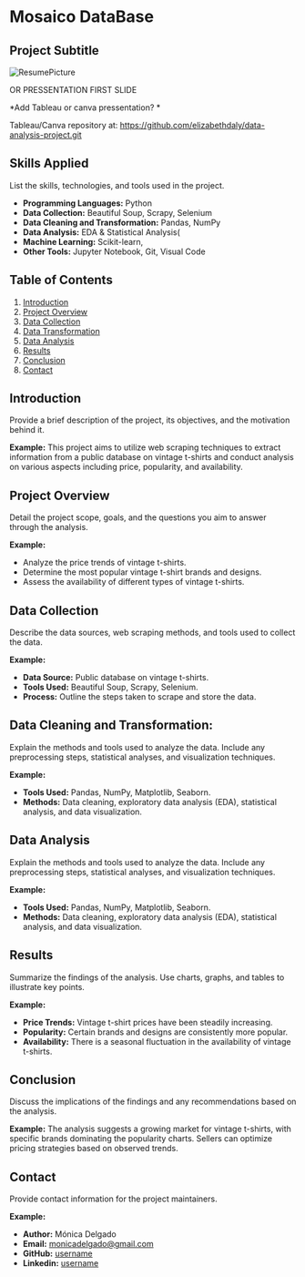 # Mosaico DataBase

## Project Subtitle 

![ResumePicture](path/name.png)

OR PRESSENTATION FIRST SLIDE 

*Add Tableau or canva pressentation? *

Tableau/Canva repository at:
https://github.com/elizabethdaly/data-analysis-project.git

## Skills Applied 

List the skills, technologies, and tools used in the project.

- **Programming Languages:** Python
- **Data Collection:** Beautiful Soup, Scrapy, Selenium
- **Data Cleaning and Transformation:** Pandas, NumPy
- **Data Analysis:** EDA & Statistical Analysis(
- **Machine Learning:** Scikit-learn, 
- **Other Tools:** Jupyter Notebook, Git, Visual Code


## Table of Contents
1. [Introduction](#introduction)
2. [Project Overview](#project-overview)
3. [Data Collection](#data-collection)
4. [Data Transformation](#data-transformation)
5. [Data Analysis](#data-analysis)
6. [Results](#results)
7. [Conclusion](#conclusion)
10. [Contact](#contact)

## Introduction
Provide a brief description of the project, its objectives, and the motivation behind it.

**Example:**
This project aims to utilize web scraping techniques to extract information from a public database on vintage t-shirts and conduct analysis on various aspects including price, popularity, and availability.

## Project Overview
Detail the project scope, goals, and the questions you aim to answer through the analysis.

**Example:**
- Analyze the price trends of vintage t-shirts.
- Determine the most popular vintage t-shirt brands and designs.
- Assess the availability of different types of vintage t-shirts.

## Data Collection
Describe the data sources, web scraping methods, and tools used to collect the data.

**Example:**
- **Data Source:** Public database on vintage t-shirts.
- **Tools Used:** Beautiful Soup, Scrapy, Selenium.
- **Process:** Outline the steps taken to scrape and store the data.

## Data Cleaning and Transformation:
Explain the methods and tools used to analyze the data. Include any preprocessing steps, statistical analyses, and visualization techniques.

**Example:**
- **Tools Used:** Pandas, NumPy, Matplotlib, Seaborn.
- **Methods:** Data cleaning, exploratory data analysis (EDA), statistical analysis, and data visualization.

## Data Analysis
Explain the methods and tools used to analyze the data. Include any preprocessing steps, statistical analyses, and visualization techniques.

**Example:**
- **Tools Used:** Pandas, NumPy, Matplotlib, Seaborn.
- **Methods:** Data cleaning, exploratory data analysis (EDA), statistical analysis, and data visualization.

## Results
Summarize the findings of the analysis. Use charts, graphs, and tables to illustrate key points.

**Example:**
- **Price Trends:** Vintage t-shirt prices have been steadily increasing.
- **Popularity:** Certain brands and designs are consistently more popular.
- **Availability:** There is a seasonal fluctuation in the availability of vintage t-shirts.

## Conclusion
Discuss the implications of the findings and any recommendations based on the analysis.

**Example:**
The analysis suggests a growing market for vintage t-shirts, with specific brands dominating the popularity charts. Sellers can optimize pricing strategies based on observed trends.


## Contact
Provide contact information for the project maintainers.

**Example:**
- **Author:** Mónica Delgado
- **Email:** monicadelgado@gmail.com
- **GitHub:** [username](https://github.com/username)
- **Linkedin:** [username](https://github.com/username)
